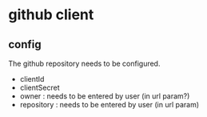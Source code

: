 # github client

## config

The github repository needs to be configured.

- clientId
- clientSecret
- owner : needs to be entered by user (in url param?)
- repository : needs to be entered by user (in url param)
